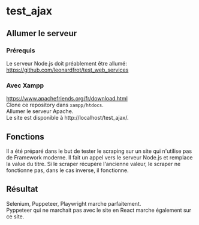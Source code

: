 # test_ajax
## Allumer le serveur
### Prérequis
Le serveur Node.js doit préablement être allumé: 
https://github.com/leonardfrot/test_web_services

### Avec Xampp
https://www.apachefriends.org/fr/download.html<br/>
Clone ce repository dans `xampp/htdocs`.<br/>
Allumer le serveur Apache. <br/>
Le site est disponible à http://localhost/test_ajax/.

## Fonctions
Il a été préparé dans le but de tester le scraping sur un site qui n'utilise pas de Framework moderne.
Il fait un appel vers le serveur Node.js et remplace la value du titre.
Si le scraper récupère l'ancienne valeur, le scraper ne fonctionne pas, dans le cas inverse, il fonctionne.

## Résultat
Selenium, Puppeteer, Playwright marche parfaitement.<br/>
Pyppeteer qui ne marchait pas avec le site en React marche également sur ce site.

